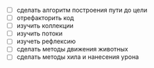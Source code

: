 - [ ] сделать алгоритм построения пути до цели
- [ ] отрефакторить код
- [ ] изучить коллекции
- [ ] изучить потоки
- [ ] изучеть рефлексию
- [ ] сделать методы движения животных
- [ ] сделать методы хила и нанесения урона